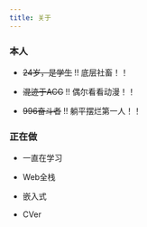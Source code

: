 ```yaml
---
title: 关于
---
```


### 本人

- ~~24岁，是学生~~ !! 底层社畜！！

- ~~混迹于ACG~~ !! 偶尔看看动漫！！

- ~~996奋斗者~~ !! 躺平摆烂第一人！！

### 正在做

- 一直在学习

- Web全栈

- 嵌入式

- CVer


